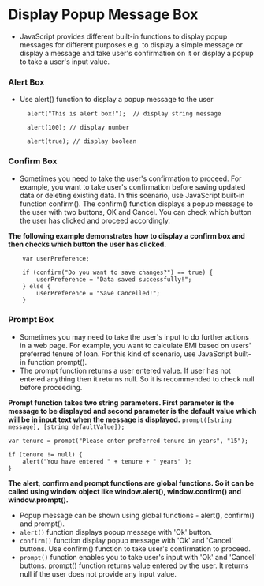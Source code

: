 # Display Popup Message Box

* JavaScript provides different built-in functions to display popup messages for different purposes e.g. to display a simple message or display a message and take user's confirmation on it or display a popup to take a user's input value.


### Alert Box
* Use alert() function to display a popup message to the user

        alert("This is alert box!");  // display string message

        alert(100); // display number 

        alert(true); // display boolean

### Confirm Box
* Sometimes you need to take the user's confirmation to proceed. For example, you want to take user's confirmation before saving updated data or deleting existing data. In this scenario, use JavaScript built-in function confirm(). The confirm() function displays a popup message to the user with two buttons, OK and Cancel. You can check which button the user has clicked and proceed accordingly.

**The following example demonstrates how to display a confirm box and then checks which button the user has clicked.**

        var userPreference;

        if (confirm("Do you want to save changes?") == true) {
            userPreference = "Data saved successfully!";
        } else {
            userPreference = "Save Cancelled!";
        }

### Prompt Box
* Sometimes you may need to take the user's input to do further actions in a web page. For example, you want to calculate EMI based on users' preferred tenure of loan. For this kind of scenario, use JavaScript built-in function prompt().
* The prompt function returns a user entered value. If user has not entered anything then it returns null. So it is recommended to check null before proceeding.

**Prompt function takes two string parameters. First parameter is the message to be displayed and second parameter is the default value which will be in input text when the message is displayed.**
`prompt([string message], [string defaultValue]);`

    var tenure = prompt("Please enter preferred tenure in years", "15");
    
    if (tenure != null) {
        alert("You have entered " + tenure + " years" );
    }


**The alert, confirm and prompt functions are global functions. So it can be called using window object like window.alert(), window.confirm() and window.prompt().**


* Popup message can be shown using global functions - alert(), confirm() and prompt().
* `alert()` function displays popup message with 'Ok' button.
* `confirm()` function display popup message with 'Ok' and 'Cancel' buttons. Use confirm() function to take user's confirmation to proceed.
* `prompt()` function enables you to take user's input with 'Ok' and 'Cancel' buttons. prompt() function returns value entered by the user. It returns null if the user does not provide any input value.